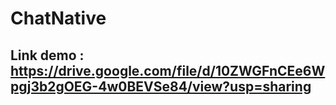 # ChatNative

## Link demo : https://drive.google.com/file/d/10ZWGFnCEe6Wpgj3b2gOEG-4w0BEVSe84/view?usp=sharing
